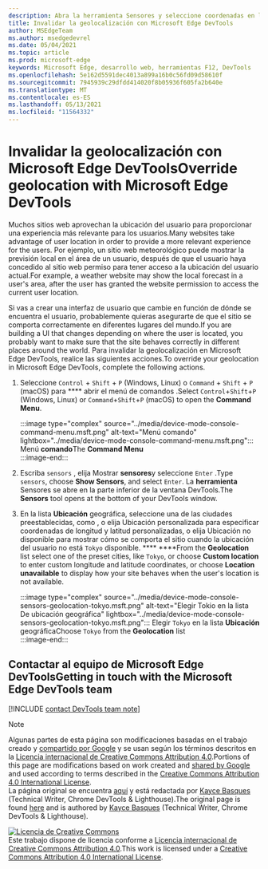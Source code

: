 ```yaml
---
description: Abra la herramienta Sensores y seleccione coordenadas en la lista Ubicación geográfica.
title: Invalidar la geolocalización con Microsoft Edge DevTools
author: MSEdgeTeam
ms.author: msedgedevrel
ms.date: 05/04/2021
ms.topic: article
ms.prod: microsoft-edge
keywords: Microsoft Edge, desarrollo web, herramientas F12, DevTools
ms.openlocfilehash: 5e162d5591dec4013a899a16b0c56fd09d58610f
ms.sourcegitcommit: 7945939c29dfdd414020f8b05936f605fa2b640e
ms.translationtype: MT
ms.contentlocale: es-ES
ms.lasthandoff: 05/13/2021
ms.locfileid: "11564332"
---
```

<!-- Copyright Kayce Basques 

   Licensed under the Apache License, Version 2.0 (the "License");
   you may not use this file except in compliance with the License.
   You may obtain a copy of the License at

       https://www.apache.org/licenses/LICENSE-2.0

   Unless required by applicable law or agreed to in writing, software
   distributed under the License is distributed on an "AS IS" BASIS,
   WITHOUT WARRANTIES OR CONDITIONS OF ANY KIND, either express or implied.
   See the License for the specific language governing permissions and
   limitations under the License.  -->
# <a name="override-geolocation-with-microsoft-edge-devtools"></a><span data-ttu-id="477c7-104">Invalidar la geolocalización con Microsoft Edge DevTools</span><span class="sxs-lookup"><span data-stu-id="477c7-104">Override geolocation with Microsoft Edge DevTools</span></span>  

<span data-ttu-id="477c7-105">Muchos sitios web aprovechan la ubicación del usuario para proporcionar una experiencia más relevante para los usuarios.</span><span class="sxs-lookup"><span data-stu-id="477c7-105">Many websites take advantage of user location in order to provide a more relevant experience for the users.</span></span>  <span data-ttu-id="477c7-106">Por ejemplo, un sitio web meteorológico puede mostrar la previsión local en el área de un usuario, después de que el usuario haya concedido al sitio web permiso para tener acceso a la ubicación del usuario actual.</span><span class="sxs-lookup"><span data-stu-id="477c7-106">For example, a weather website may show the local forecast in a user's area, after the user has granted the website permission to access the current user location.</span></span>  

<!--todo: add link to user location section when available -->  

<span data-ttu-id="477c7-107">Si vas a crear una interfaz de usuario que cambie en función de dónde se encuentra el usuario, probablemente quieras asegurarte de que el sitio se comporta correctamente en diferentes lugares del mundo.</span><span class="sxs-lookup"><span data-stu-id="477c7-107">If you are building a UI that changes depending on where the user is located, you probably want to make sure that the site behaves correctly in different places around the world.</span></span>  <span data-ttu-id="477c7-108">Para invalidar la geolocalización en Microsoft Edge DevTools, realice las siguientes acciones.</span><span class="sxs-lookup"><span data-stu-id="477c7-108">To override your geolocation in Microsoft Edge DevTools, complete the following actions.</span></span>  

1.  <span data-ttu-id="477c7-109">Seleccione `Control` + `Shift` + `P` \(Windows, Linux\) o `Command` + `Shift` + `P` \(macOS\) para \*\*\*\* abrir el menú de comandos .</span><span class="sxs-lookup"><span data-stu-id="477c7-109">Select `Control`+`Shift`+`P` \(Windows, Linux\) or `Command`+`Shift`+`P` \(macOS\) to open the **Command Menu**.</span></span>  
    
    :::image type="complex" source="../media/device-mode-console-command-menu.msft.png" alt-text="Menú comando" lightbox="../media/device-mode-console-command-menu.msft.png":::
       <span data-ttu-id="477c7-111">Menú **comando**</span><span class="sxs-lookup"><span data-stu-id="477c7-111">The **Command Menu**</span></span>  
    :::image-end:::  
    
1.  <span data-ttu-id="477c7-112">Escriba `sensors` , elija Mostrar **sensores**y seleccione `Enter` .</span><span class="sxs-lookup"><span data-stu-id="477c7-112">Type `sensors`, choose **Show Sensors**, and select `Enter`.</span></span>  <span data-ttu-id="477c7-113">La **herramienta** Sensores se abre en la parte inferior de la ventana DevTools.</span><span class="sxs-lookup"><span data-stu-id="477c7-113">The **Sensors** tool opens at the bottom of your DevTools window.</span></span>  
1.  <span data-ttu-id="477c7-114">En la lista **Ubicación** geográfica, seleccione una de las ciudades preestablecidas, como , o elija Ubicación personalizada para especificar coordenadas de longitud y latitud personalizadas, o elija Ubicación no disponible para mostrar cómo se comporta el sitio cuando la ubicación del usuario no está `Tokyo` disponible. \*\*\*\* \*\*\*\*</span><span class="sxs-lookup"><span data-stu-id="477c7-114">From the **Geolocation** list select one of the preset cities, like `Tokyo`, or choose **Custom location** to enter custom longitude and latitude coordinates, or choose **Location unavailable** to display how your site behaves when the user's location is not available.</span></span>  
    
    :::image type="complex" source="../media/device-mode-console-sensors-geolocation-tokyo.msft.png" alt-text="Elegir Tokio en la lista De ubicación geográfica" lightbox="../media/device-mode-console-sensors-geolocation-tokyo.msft.png":::
       <span data-ttu-id="477c7-116">Elegir `Tokyo` en la lista **Ubicación** geográfica</span><span class="sxs-lookup"><span data-stu-id="477c7-116">Choose `Tokyo` from the **Geolocation** list</span></span>  
    :::image-end:::  
    
## <a name="getting-in-touch-with-the-microsoft-edge-devtools-team"></a><span data-ttu-id="477c7-117">Contactar al equipo de Microsoft Edge DevTools</span><span class="sxs-lookup"><span data-stu-id="477c7-117">Getting in touch with the Microsoft Edge DevTools team</span></span>

[!INCLUDE [contact DevTools team note](../includes/contact-devtools-team-note.md)]  

<!-- links -->  

<!--[WebFundamentalsNativeHardwareUserLocationIndex]: /web/fundamentals/native-hardware/user-location/index "User Location"  -->  

> [!NOTE]
> <span data-ttu-id="477c7-118">Algunas partes de esta página son modificaciones basadas en el trabajo creado y [compartido por Google][GoogleSitePolicies] y se usan según los términos descritos en la [Licencia internacional de Creative Commons Attribution 4.0][CCA4IL].</span><span class="sxs-lookup"><span data-stu-id="477c7-118">Portions of this page are modifications based on work created and [shared by Google][GoogleSitePolicies] and used according to terms described in the [Creative Commons Attribution 4.0 International License][CCA4IL].</span></span>  
> <span data-ttu-id="477c7-119">La página original se encuentra [aquí](https://developers.google.com/web/tools/chrome-devtools/device-mode/geolocation) y está redactada por [Kayce Basques][KayceBasques] \(Technical Writer, Chrome DevTools \& Lighthouse\).</span><span class="sxs-lookup"><span data-stu-id="477c7-119">The original page is found [here](https://developers.google.com/web/tools/chrome-devtools/device-mode/geolocation) and is authored by [Kayce Basques][KayceBasques] \(Technical Writer, Chrome DevTools \& Lighthouse\).</span></span>  

[![Licencia de Creative Commons][CCby4Image]][CCA4IL]  
<span data-ttu-id="477c7-121">Este trabajo dispone de licencia conforme a [Licencia internacional de Creative Commons Attribution 4.0][CCA4IL].</span><span class="sxs-lookup"><span data-stu-id="477c7-121">This work is licensed under a [Creative Commons Attribution 4.0 International License][CCA4IL].</span></span>  

[CCA4IL]: https://creativecommons.org/licenses/by/4.0  
[CCby4Image]: https://i.creativecommons.org/l/by/4.0/88x31.png  
[GoogleSitePolicies]: https://developers.google.com/terms/site-policies  
[KayceBasques]: https://developers.google.com/web/resources/contributors#kayce-basques  
